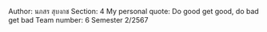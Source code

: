 Author: นภสร สุบงกช
Section: 4
My personal quote: Do good get good, do bad get bad
Team number: 6
Semester 2/2567